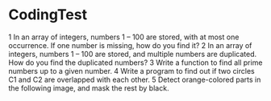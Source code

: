 # CodingTest
1 In an array of integers, numbers 1 – 100 are stored, with at most one occurrence. If one number is missing, how do you find it?
2 In an array of integers, numbers 1 – 100 are stored, and multiple numbers are duplicated. How do you find the duplicated numbers?
3 Write a function to find all prime numbers up to a given number.
4 Write a program to find out if two circles C1 and C2 are overlapped with each other.
5 Detect orange-colored parts in the following image, and mask the rest by black.

